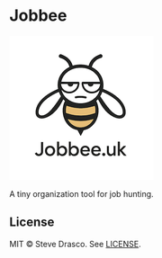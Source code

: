 # Jobbee

![Jobbee logo](jobbee_small.png)

A tiny organization tool for job hunting.

## License

MIT © Steve Drasco. See [LICENSE](LICENSE).
